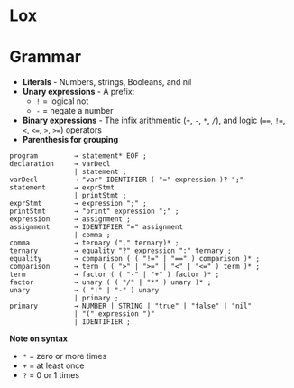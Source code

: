 # Lox


# Grammar

- **Literals** - Numbers, strings, Booleans, and nil
- **Unary expressions** - A prefix:
    - `!` = logical not
    - `-` = negate a number
- **Binary expressions** - The infix arithmentic (`+`, `-`, `*`, `/`), and logic (`==`, `!=`, `<`, `<=`, `>`, `>=`) operators
- **Parenthesis for grouping**


```
program         → statement* EOF ;
declaration     → varDecl
                | statement ;
varDecl         → "var" IDENTIFIER ( "=" expression )? ";"
statement       → exprStmt
                | printStmt ;
exprStmt        → expression ";" ;
printStmt       → "print" expression ";" ;
expression      → assignment ;
assignment      → IDENTIFIER "=" assignment
                | comma ;
comma           → ternary ("," ternary)* ;
ternary         → equality "?" expression ":" ternary ;
equality        → comparison ( ( "!=" | "==" ) comparison )* ;
comparison      → term ( ( ">" | ">=" | "<" | "<=" ) term )* ;
term            → factor ( ( "-" | "+" ) factor )* ;
factor          → unary ( ( "/" | "*" ) unary )* ;
unary           → ( "!" | "-" ) unary
                | primary ;
primary         → NUMBER | STRING | "true" | "false" | "nil"
                | "(" expression ")" 
                | IDENTIFIER ;
```

**Note on syntax**
- `*` = zero or more times
- `+` = at least once
- `?` = 0 or 1 times
